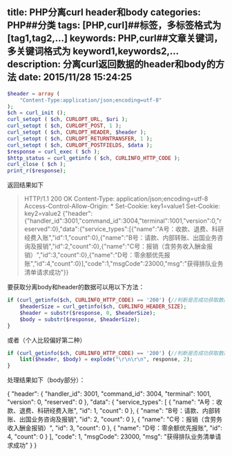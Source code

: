 title: PHP分离curl header和body
categories: PHP##分类
tags: [PHP,curl]##标签，多标签格式为 [tag1,tag2,...]
keywords: PHP,curl##文章关键词，多关键词格式为 keyword1,keywords2,...
description: 分离curl返回数据的header和body的方法
date: 2015/11/28 15:24:25 
---
``` php
$header = array (
	"Content-Type:application/json;encoding=utf-8" 
);
$ch = curl_init ();
curl_setopt ( $ch, CURLOPT_URL, $uri );
curl_setopt ( $ch, CURLOPT_POST, 1 );
curl_setopt ( $ch, CURLOPT_HEADER, $header );
curl_setopt ( $ch, CURLOPT_RETURNTRANSFER, 1 );
curl_setopt ( $ch, CURLOPT_POSTFIELDS, $data );
$response = curl_exec ( $ch );
$http_status = curl_getinfo ( $ch, CURLINFO_HTTP_CODE );
curl_close ( $ch );
print_r($response);
``` 
返回结果如下

>HTTP/1.1 200 OK Content-Type: application/json;encoding=utf-8 Access-Control-Allow-Origin: * Set-Cookie: key1=value1 Set-Cookie: key2=value2 {"header":{"handler_id":3001,"command_id":3004,"terminal":1001,"version":0,"reserved":0},"data":{"service_types":[{"name":"A号：收款、退费、科研经费入账","id":1,"count":0},{"name":"B号：请款、内部转账、出国业务咨询及报销","id":2,"count":0},{"name":"C号：报销（含劳务收入酬金报销）","id":3,"count":0},{"name":"D号：零余额优先报账","id":4,"count":0}],"code":1,"msgCode":23000,"msg":"获得排队业务清单请求成功"}}

<!--more-->

要获取分离body和header的数据可以用以下方法：
``` php
if (curl_getinfo($ch, CURLINFO_HTTP_CODE) == '200') {//判断是否成功获取数据
    $headerSize = curl_getinfo($ch, CURLINFO_HEADER_SIZE);
    $header = substr($response, 0, $headerSize);
    $body = substr($response, $headerSize);
}
``` 
或者（个人比较偏好第二种）
``` php
if (curl_getinfo($ch, CURLINFO_HTTP_CODE) == '200') {//判断是否成功获取数据
    list($header, $body) = explode("\r\n\r\n", response, 2);
}
``` 


处理结果如下（body部分）：

{
    "header": {
        "handler_id": 3001,
        "command_id": 3004,
        "terminal": 1001,
        "version": 0,
        "reserved": 0
    },
    "data": {
        "service_types": [
            {
                "name": "A号：收款、退费、科研经费入账",
                "id": 1,
                "count": 0
            },
            {
                "name": "B号：请款、内部转账、出国业务咨询及报销",
                "id": 2,
                "count": 0
            },
            {
                "name": "C号：报销（含劳务收入酬金报销）",
                "id": 3,
                "count": 0
            },
            {
                "name": "D号：零余额优先报账",
                "id": 4,
                "count": 0
            }
        ],
        "code": 1,
        "msgCode": 23000,
        "msg": "获得排队业务清单请求成功"
    }
}